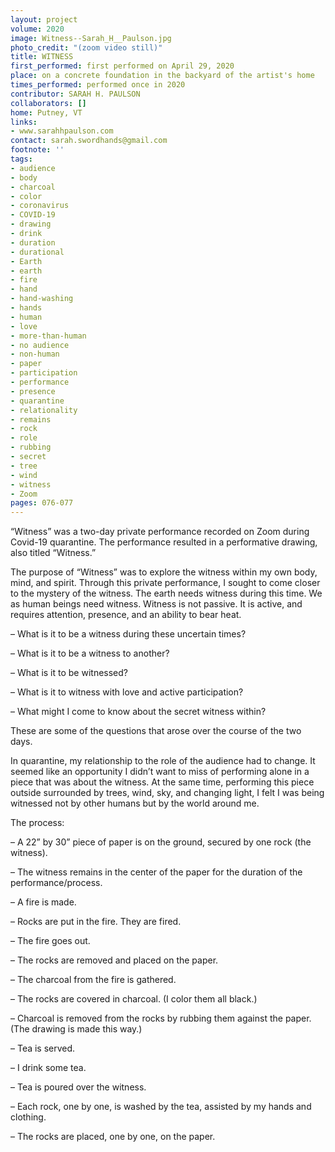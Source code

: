 ```yaml
---
layout: project
volume: 2020
image: Witness--Sarah_H__Paulson.jpg
photo_credit: "(zoom video still)"
title: WITNESS
first_performed: first performed on April 29, 2020
place: on a concrete foundation in the backyard of the artist's home
times_performed: performed once in 2020
contributor: SARAH H. PAULSON
collaborators: []
home: Putney, VT
links:
- www.sarahhpaulson.com
contact: sarah.swordhands@gmail.com
footnote: ''
tags:
- audience
- body
- charcoal
- color
- coronavirus
- COVID-19
- drawing
- drink
- duration
- durational
- Earth
- earth
- fire
- hand
- hand-washing
- hands
- human
- love
- more-than-human
- no audience
- non-human
- paper
- participation
- performance
- presence
- quarantine
- relationality
- remains
- rock
- role
- rubbing
- secret
- tree
- wind
- witness
- Zoom
pages: 076-077
---
```


“Witness” was a two-day private performance recorded on Zoom during Covid-19 quarantine. The performance resulted in a performative drawing, also titled “Witness.”

The purpose of “Witness” was to explore the witness within my own body, mind, and spirit.  Through this private performance, I sought to come closer to the mystery of the witness.  The earth needs witness during this time. We as human beings need witness. Witness is not passive. It is active, and requires attention, presence, and an ability to bear heat.

– What is it to be a witness during these uncertain times?

– What is it to be a witness to another?

– What is it to be witnessed?

– What is it to witness with love and active participation? 

– What might I come to know about the secret witness within?

These are some of the questions that arose over the course of the two days.

In quarantine, my relationship to the role of the audience had to change. It seemed like an opportunity I didn’t want to miss of performing alone in a piece that was about the witness. At the same time, performing this piece outside surrounded by trees, wind, sky, and changing light, I felt I was being witnessed not by other humans but by the world around me.

The process:

– A 22” by 30” piece of paper is on the ground, secured by one rock (the witness). 

– The witness remains in the center of the paper for the duration of the performance/process.

– A fire is made.

– Rocks are put in the fire. They are fired.

– The fire goes out.

– The rocks are removed and placed on the paper.

– The charcoal from the fire is gathered.

– The rocks are covered in charcoal. (I color them all black.)

– Charcoal is removed from the rocks by rubbing them against the paper. (The drawing is made this way.)

– Tea is served.

– I drink some tea.

– Tea is poured over the witness.

– Each rock, one by one, is washed by the tea, assisted by my hands and clothing.

– The rocks are placed, one by one, on the paper.